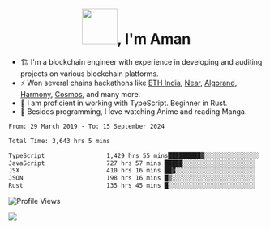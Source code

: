 <h1 align="center"><img src="https://media2.giphy.com/media/v1.Y2lkPTc5MGI3NjExZmx5c2N1N2lkbjg5NnI3ajI2ZXhxZ24yZ3cxcmJibTZrMWZkbjlxaSZlcD12MV9pbnRlcm5hbF9naWZfYnlfaWQmY3Q9Zw/AFdcYElkoNAUE/giphy.webp" width="70">, I'm Aman</h1>

- 🏗️ I'm a blockchain engineer with experience in developing and auditing projects on various blockchain platforms.
- ⚡ Won several chains hackathons like [ETH India](https://devfolio.co/projects/hivm-hybrid-intent-virtual-machine-3ba1), [Near](https://medium.com/encode-club/encode-x-near-hackathon-finale-prizewinners-and-summary-fcf6e409ab07), [Algorand](https://algorand-innovate.hackerearth.com), [Harmony](https://medium.com/harmony-one/winners-of-the-hack-the-horizon-hackathon-ae04f95b71ab), [Cosmos](https://www.hackerearth.com/challenges/hackathon/hackatom-india/), and many more.
- 🌊 I am proficient in working with TypeScript. Beginner in Rust.
- 🍣 Besides programming, I love watching Anime and reading Manga.

<!--START_SECTION:waka-->

```txt
From: 29 March 2019 - To: 15 September 2024

Total Time: 3,643 hrs 5 mins

TypeScript                 1,429 hrs 55 mins█████████▓░░░░░░░░░░░░░░░   39.25 %
JavaScript                 727 hrs 57 mins █████░░░░░░░░░░░░░░░░░░░░   19.98 %
JSX                        410 hrs 16 mins ██▓░░░░░░░░░░░░░░░░░░░░░░   11.26 %
JSON                       198 hrs 16 mins █▒░░░░░░░░░░░░░░░░░░░░░░░   05.44 %
Rust                       135 hrs 45 mins █░░░░░░░░░░░░░░░░░░░░░░░░   03.73 %
```

<!--END_SECTION:waka-->

![Profile Views](https://komarev.com/ghpvc/?username=amanraj1608&label=Profile%20views&color=0e75b6&style=flat-square)

![](https://hit.yhype.me/github/profile?user_id=42104907)
